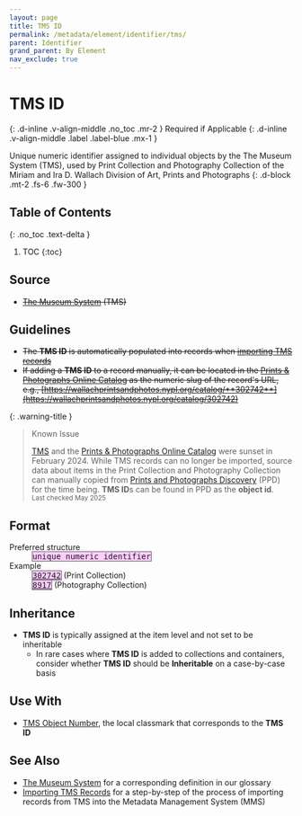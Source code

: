 ```yaml
---
layout: page
title: TMS ID
permalink: /metadata/element/identifier/tms/
parent: Identifier
grand_parent: By Element
nav_exclude: true
---
```


# TMS ID
{: .d-inline .v-align-middle .no_toc .mr-2 }
Required if Applicable
{: .d-inline .v-align-middle .label .label-blue .mx-1 }

Unique numeric identifier assigned to individual objects by the The Museum System (TMS), used by Print Collection and Photography Collection of the Miriam and Ira D. Wallach Division of Art, Prints and Photographs
{: .d-block .mt-2 .fs-6 .fw-300 }

## Table of Contents
{: .no_toc .text-delta }

1. TOC
{:toc}

## Source
- ~~[The Museum System](/metadata-documentation/resources/glossary/#the-museum-system) (TMS)~~

## Guidelines
- ~~The **TMS ID** is automatically populated into records when [importing TMS records](/metadata-documentation/workflows/importing/tms/)~~
- ~~If adding a **TMS ID** to a record manually, it can be located in the [Prints & Photographs Online Catalog](https://wallachprintsandphotos.nypl.org/) as the numeric slug of the record's URL, e.g., [https://wallachprintsandphotos.nypl.org/catalog/**302742**](https://wallachprintsandphotos.nypl.org/catalog/302742)~~

{: .warning-title }
> Known Issue
>
> [TMS](/metadata-documentation/resources/glossary/#the-museum-system) and the [Prints & Photographs Online Catalog](/metadata-documentation/resources/glossary/#prints-photographs-online-catalog) were sunset in February 2024. While TMS records can no longer be imported, source data about items in the Print Collection and Photography Collection can manually copied from [Prints and Photographs Discovery](https://ppd.nypl.org/) (PPD) for the time being. **TMS ID**s can be found in PPD as the **object id**.
> <small><br>Last checked May 2025</small>

## Format

<dl>
<dt>Preferred structure</dt>
<dd><tt><span style="background: #ffccff; border: 1px solid #5c5962;">unique numeric identifier</span></tt></dd>
<dt>Example</dt>
<dd><a href="https://metadata.nypl.org/items/3371530?section=desc_md#:~:text=local_tms_id%3A-,302742,-Identifier"><tt><span style="background: #ffccff; border: 1px solid #5c5962;">302742</span></tt></a> (Print Collection)<br><a href="https://metadata.nypl.org/items/4310314?section=desc_md#:~:text=local_tms_id%3A-,8917,-Identifier"><tt><span style="background: #ffccff; border: 1px solid #5c5962;">8917</span></tt></a> (Photography Collection)</dd>

</dl>

## Inheritance
- **TMS ID** is typically assigned at the item level and not set to be inheritable
    - In rare cases where **TMS ID** is added to collections and containers, consider whether **TMS ID** should be **Inheritable** on a case-by-case basis

## Use With
- [TMS Object Number](/metadata-documentation/metadata/element/identifier/tms-object-number/#tms-object-number), the local classmark that corresponds to the **TMS ID**

## See Also
- [The Museum System](/metadata-documentation/resources/glossary/#the-museum-system) for a corresponding definition in our glossary
- [Importing TMS Records](/metadata-documentation/workflows/importing/tms/) for a step-by-step of the process of importing records from TMS into the Metadata Management System (MMS)